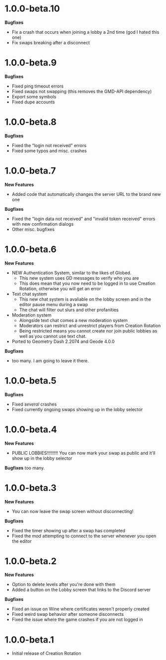 # 1.0.0-beta.10
**Bugfixes**
- Fix a crash that occurs when joining a lobby a 2nd time (god I hated this one)
- Fix swaps breaking after a disconnect

# 1.0.0-beta.9
**Bugfixes**
- Fixed ping timeout errors
- Fixed swaps not swapping (this removes the GMD-API dependency)
- Export some symbols
- Fixed dupe accounts

# 1.0.0-beta.8
**Bugfixes**
- Fixed the "login not received" errors
- Fixed some typos and misc. crashes

# 1.0.0-beta.7
**New Features**
- Added code that automatically changes the server URL to the brand new one

**Bugfixes**
- Fixed the "login data not received" and "invalid token received" errors with new confirmation dialogs
- Other misc. bugfixes

# 1.0.0-beta.6
**New Features**
- NEW Authentication System, similar to the likes of Globed.
    - This new system uses GD messages to verify who you are
    - This does mean that you now need to be logged in to use Creation Rotation, otherwise you will get an error
- Text chat system
    - This new chat system is avaliable on the lobby screen and in the editor pause menu during a swap
    - The chat will filter out slurs and other profanities
- Moderation system
    - Alongside text chat comes a new moderation system
    - Moderators can restrict and unrestrict players from Creation Rotation
    - Being restricted means you cannot create nor join public lobbies as well as you cannot use text chat.
- Ported to Geometry Dash 2.2074 and Geode 4.0.0

**Bugfixes**
- too many. I am going to leave it there.

# 1.0.0-beta.5

**Bugfixes**
- Fixed _several_ crashes
- Fixed currently ongoing swaps showing up in the lobby selector

# 1.0.0-beta.4

**New Features**
- PUBLIC LOBBIES!!!!!!!!! You can now mark your swap as public and it'll show up in the lobby selector

**Bugfixes**
too many.

# 1.0.0-beta.3

**New Features**
- You can now leave the swap screen without disconnecting!

**Bugfixes**
- Fixed the timer showing up after a swap has completed
- Fixed the mod attempting to connect to the server whenever you open the editor

# 1.0.0-beta.2

**New Features**
- Option to delete levels after you're done with them
- Added a button on the Lobby screen that links to the Discord server

**Bugfixes**
- Fixed an issue on Wine where certificates weren't properly created
- Fixed weird swap behavior after someone disconnects
- Fixed the issue where the game crashes if you are not logged in

# 1.0.0-beta.1
- Initial release of Creation Rotation
